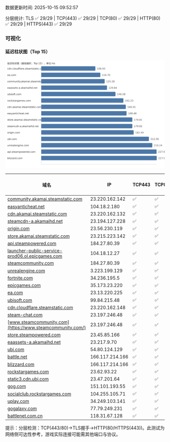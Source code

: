 数据更新时间: 2025-10-15 09:52:57

分层统计: TLS ✅ 29/29 | TCP(443) ✅ 29/29 | TCP(80) ✅ 29/29 | HTTP(80) ✅ 29/29 | HTTPS(443) ✅ 29/29

### 可视化

#### 延迟柱状图（Top 15）

![Latency Chart](latency_chart.svg)

| 域名 | IP | TCP443 | TCP80 | TLS 握手 | HTTP(80) | 状态码 | HTTPS(443) | 状态码(HTTPS) | 延迟(ms) |
|---|---|---|---|---|---|---|---|---|---|
| [community.akamai.steamstatic.com](https://community.akamai.steamstatic.com/) | 23.220.162.142 | ✅ | ✅ | ✅ | ✅ | 403 | ✅ | 403 | 125.28 |
| [easyanticheat.net](https://easyanticheat.net/) | 104.18.2.180 | ✅ | ✅ | ✅ | ✅ | 301 | ✅ | 301 | 168.48 |
| [cdn.akamai.steamstatic.com](https://cdn.akamai.steamstatic.com/) | 23.220.162.132 | ✅ | ✅ | ✅ | ✅ | 200 | ✅ | 200 | 166.91 |
| [steamcdn-a.akamaihd.net](https://steamcdn-a.akamaihd.net/) | 23.194.127.228 | ✅ | ✅ | ✅ | ✅ | 200 | ✅ | 200 | 179.82 |
| [origin.com](https://origin.com/) | 23.56.230.119 | ✅ | ✅ | ✅ | ✅ | 301 | ✅ | 301 | 182.49 |
| [store.akamai.steamstatic.com](https://store.akamai.steamstatic.com/) | 23.215.223.142 | ✅ | ✅ | ✅ | ✅ | 403 | ✅ | 403 | 179.81 |
| [api.steampowered.com](https://api.steampowered.com/) | 184.27.80.39 | ✅ | ✅ | ✅ | ✅ | 404 | ✅ | 404 | 227.66 |
| [launcher-public-service-prod06.ol.epicgames.com](https://launcher-public-service-prod06.ol.epicgames.com/) | 104.18.12.27 | ✅ | ✅ | ✅ | ✅ | 404 | ✅ | 404 | 267.12 |
| [steamcommunity.com](https://steamcommunity.com/) | 184.27.80.39 | ✅ | ✅ | ✅ | ✅ | 302 | ✅ | 200 | 311.78 |
| [unrealengine.com](https://unrealengine.com/) | 3.223.199.129 | ✅ | ✅ | ✅ | ✅ | 301 | ✅ | 301 | 219.24 |
| [fortnite.com](https://fortnite.com/) | 34.236.195.5 | ✅ | ✅ | ✅ | ✅ | 301 | ✅ | 301 | 231.84 |
| [epicgames.com](https://epicgames.com/) | 35.173.23.220 | ✅ | ✅ | ✅ | ✅ | 301 | ✅ | 302 | 272.5 |
| [ea.com](https://ea.com/) | 23.13.220.225 | ✅ | ✅ | ✅ | ✅ | 301 | ✅ | 301 | 116.7 |
| [ubisoft.com](https://ubisoft.com/) | 99.84.215.48 | ✅ | ✅ | ✅ | ✅ | 301 | ✅ | 301 | 146.58 |
| [cdn.cloudflare.steamstatic.com](https://cdn.cloudflare.steamstatic.com/) | 23.220.162.148 | ✅ | ✅ | ✅ | ✅ | 200 | ✅ | 301 | 106.93 |
| [steam-chat.com](https://steam-chat.com/) | 23.197.246.48 | ✅ | ✅ | ✅ | ✅ | 302 | ✅ | 404 | 359.09 |
| [www.steamcommunity.com](https://www.steamcommunity.com/) | 23.197.246.48 | ✅ | ✅ | ✅ | ✅ | 302 | ✅ | 302 | 321.93 |
| [store.steampowered.com](https://store.steampowered.com/) | 23.45.85.166 | ✅ | ✅ | ✅ | ✅ | 302 | ✅ | 200 | 405.83 |
| [eaassets-a.akamaihd.net](https://eaassets-a.akamaihd.net/) | 23.217.9.70 | ✅ | ✅ | ✅ | ✅ | 404 | ✅ | 404 | 129.84 |
| [ubi.com](https://ubi.com/) | 54.80.124.129 | ✅ | ✅ | ✅ | ✅ | 301 | ✅ | 301 | 212.56 |
| [battle.net](https://battle.net/) | 166.117.214.166 | ✅ | ✅ | ✅ | ✅ | 301 | ✅ | 301 | 234.15 |
| [blizzard.com](https://blizzard.com/) | 166.117.214.166 | ✅ | ✅ | ✅ | ✅ | 302 | ✅ | 302 | 227.99 |
| [rockstargames.com](https://rockstargames.com/) | 23.62.93.22 | ✅ | ✅ | ✅ | ✅ | 301 | ✅ | 301 | 162.23 |
| [static3.cdn.ubi.com](https://static3.cdn.ubi.com/) | 23.47.201.64 | ✅ | ✅ | ✅ | ✅ | 401 | ✅ | 401 | 266.19 |
| [gog.com](https://gog.com/) | 151.101.193.55 | ✅ | ✅ | ✅ | ✅ | 301 | ✅ | 301 | 535.31 |
| [socialclub.rockstargames.com](https://socialclub.rockstargames.com/) | 104.255.105.71 | ✅ | ✅ | ✅ | ✅ | 301 | ✅ | 307 | 244.89 |
| [uplay.com](https://uplay.com/) | 34.249.103.141 | ✅ | ✅ | ✅ | ✅ | 301 | ✅ | 301 | 480.12 |
| [gogalaxy.com](https://gogalaxy.com/) | 77.79.249.231 | ✅ | ✅ | ✅ | ✅ | 301 | ✅ | 301 | 578.63 |
| [battlenet.com.cn](https://battlenet.com.cn/) | 118.31.67.128 | ✅ | ✅ | ✅ | ✅ | 308 | ✅ | 302 | 850.06 |

提示：分层检测：TCP(443/80)→TLS握手→HTTP(80/HTTPS(443))。此测试为网络侧可达性参考，游戏实际连接可能需其他端口与协议。